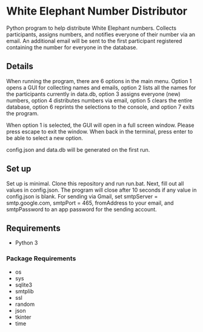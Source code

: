 # White Elephant Number Distributor

Python program to help distribute White Elephant numbers. Collects participants, assigns numbers, and notifies everyone
of their number via an email. An additional email will be sent to the first participant registered containing the
number for everyone in the database.

## Details

When running the program, there are 6 options in the main menu. Option 1 opens a GUI for collecting names and emails,
option 2 lists all the names for the participants currently in data.db, option 3 assigns everyone (new) numbers, option
4 distributes numbers via email, option 5 clears the entire database, option 6 reprints the selections to the console, and
option 7 exits the program. 

When option 1 is selected, the GUI will open in a full screen window. Please press escape to exit the window. When back 
in the terminal, press enter to be able to select a new option.

config.json and data.db will be generated on the first run.

## Set up
Set up is minimal. Clone this repository and run run.bat. Next, fill out all values in config.json. The program will 
close after 10 seconds if any value in config.json is blank. For sending via Gmail, set smtpServer = smtp.google.com,
smtpPort = 465, fromAddress to your email, and smtpPassword to an app password for the sending account.

## Requirements
- Python 3
### Package Requirements
- os 
- sys 
- sqlite3 
- smtplib 
- ssl 
- random 
- json
- tkinter
- time